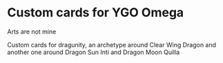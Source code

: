 # Custom cards for YGO Omega
Arts are not mine

Custom cards for dragunity, an archetype around Clear Wing Dragon and another one around Dragon Sun Inti and Dragon Moon Quilla
